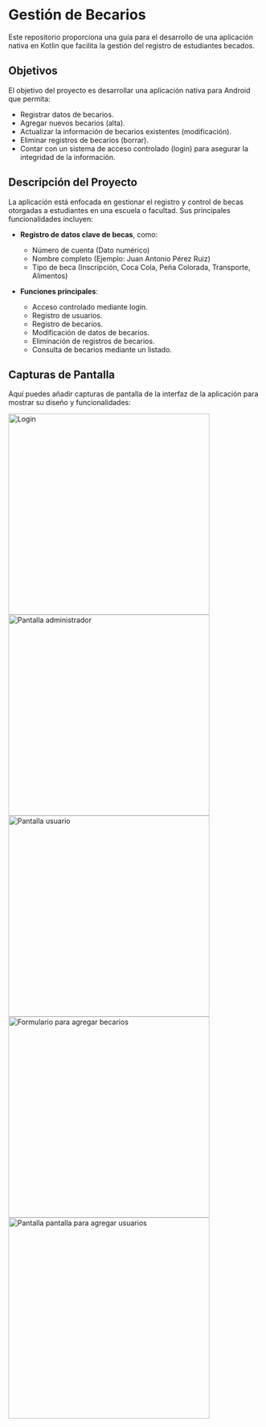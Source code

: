 # Gestión de Becarios

Este repositorio proporciona una guía para el desarrollo de una aplicación nativa en Kotlin que facilita la gestión del registro de estudiantes becados. 

## Objetivos

El objetivo del proyecto es desarrollar una aplicación nativa para Android que permita:

- Registrar datos de becarios.
- Agregar nuevos becarios (alta).
- Actualizar la información de becarios existentes (modificación).
- Eliminar registros de becarios (borrar).
- Contar con un sistema de acceso controlado (login) para asegurar la integridad de la información.

## Descripción del Proyecto

La aplicación está enfocada en gestionar el registro y control de becas otorgadas a estudiantes en una escuela o facultad. Sus principales funcionalidades incluyen:

- **Registro de datos clave de becas**, como:
  - Número de cuenta (Dato numérico)
  - Nombre completo (Ejemplo: Juan Antonio Pérez Ruiz)
  - Tipo de beca (Inscripción, Coca Cola, Peña Colorada, Transporte, Alimentos)

- **Funciones principales**:
  - Acceso controlado mediante login.
  - Registro de usuarios.
  - Registro de becarios.
  - Modificación de datos de becarios.
  - Eliminación de registros de becarios.
  - Consulta de becarios mediante un listado.

## Capturas de Pantalla

Aquí puedes añadir capturas de pantalla de la interfaz de la aplicación para mostrar su diseño y funcionalidades:

<img src="capuras_de_pantalla/login.jpg" alt="Login" width="400"/>
<img src="capuras_de_pantalla/pantalla_usuarios.jpg" alt="Pantalla administrador" width="400"/>
<img src="capuras_de_pantalla/pantalla_becarios.jpg" alt="Pantalla usuario" width="400"/>
<img src="capuras_de_pantalla/formulario_agregar_becario.jpg" alt="Formulario para agregar becarios" width="400"/>
<img src="capuras_de_pantalla/formulario_agregar_usuario.jpg" alt="Pantalla pantalla para agregar usuarios" width="400"/>
